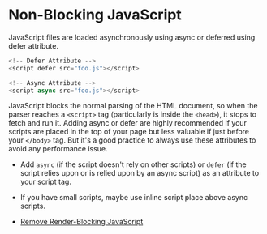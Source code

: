 # Non-Blocking JavaScript

JavaScript files are loaded asynchronously using async or deferred using defer attribute.

```javascript
<!-- Defer Attribute -->
<script defer src="foo.js"></script>

<!-- Async Attribute -->
<script async src="foo.js"></script>
```

JavaScript blocks the normal parsing of the HTML document, so when the parser reaches a `<script>` tag (particularly is inside the `<head>`), it stops to fetch and run it. Adding async or defer are highly recommended if your scripts are placed in the top of your page but less valuable if just before your `</body>` tag. But it's a good practice to always use these attributes to avoid any performance issue.

- Add `async` (if the script doesn't rely on other scripts) or `defer` (if the script relies upon or is relied upon by an async script) as an attribute to your script tag.
- If you have small scripts, maybe use inline script place above async scripts.

- [Remove Render-Blocking JavaScript](https://developers.google.com/speed/docs/insights/v5/get-started)
